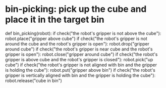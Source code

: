 # bin-picking: pick up the cube and place it in the target bin
def bin_picking(robot):
    if check("the robot's gripper is not above the cube"):
        robot.place("gripper above cube")
    if check("the robot's gripper is not around the cube and the robot's gripper is open"):
        robot.drop("gripper around cube")
    if check("the robot's gripper is near cube and the robot's gripper is open"):
        robot.close("gripper around cube")
    if check("the robot's gripper is above cube and the robot's gripper is closed"):
        robot.pick("up cube")
    if check("the robot's gripper is not aligned with bin and the gripper is holding the cube"):
        robot.put("gripper above bin")
    if check("the robot's gripper is vertically aligned with bin and the gripper is holding the cube"):
        robot.release("cube in bin")
